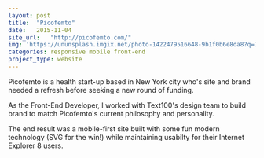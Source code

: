 ```yaml
---
layout: post
title:  "Picofemto"
date:   2015-11-04
site_url:   "http://picofemto.com/"
img: 'https://ununsplash.imgix.net/photo-1422479516648-9b1f0b6e8da8?q=75&fm=jpg&s=c5f2b3df2a4c71532b3b354b8766503c'
categories: responsive mobile front-end
project_type: website
---
```

Picofemto is a health start-up based in New York city who's site and brand needed a refresh before seeking a new round of funding. 

As the Front-End Developer, I worked with Text100's design team to build brand to match Picofemto's current philosophy and personality. 

The end result was a mobile-first site built with some fun modern technology (SVG for the win!) while maintaining usabilty for their Internet Explorer 8 users. 